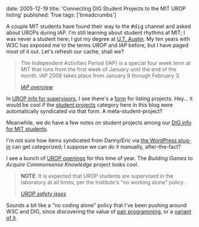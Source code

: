 date: 2005-12-19
title: 'Connecting DIG Student Projects to the MIT UROP listing'
published: True
tags: ['breadcrumbs']

<p>A couple MIT students have found their way to the <tt>#dig</tt>
channel and asked about UROPs during IAP. I'm still learning about
student rhythms at MIT; I was never a student here; I got my degree at
<a href="http://www.utexas.edu/">U.T. Austin</a>. My ten years
with W3C has exposed me to the terms <dfn>UROP</dfn> and <dfn>IAP</dfn> before, but I
have paged most of it out. Let's refresh our cache, shall we?
</p>

<blockquote>
<p>The Independent Activities Period (IAP) is a special four week term
at MIT that runs from the first week of January until the end of the
month. IAP 2006 takes place from January 9 through February 3.</p>

<cite><a href="http://web.mit.edu/iap/overview/index.html">IAP overview</a></cite>
</blockquote>

<p>In <a href="http://web.mit.edu/urop/dept/super/projpost.html">UROP
info for supervisors</a>, I see there's a <a
href="http://web.mit.edu/urop/dept/super/projpost.html#post">form</a>
for listing projects. Hey... it would be cool if the <a
href="/breadcrumbs/taxonomy/term/25">student projects</a> category
here in this blog were automatically syndicated via that form.
A meta-student-project?</p>

<p>Meanwhile, we do have a few notes on student projects among our <a
href="http://dig.csail.mit.edu/2004/12/24-studentinfo.html">DIG info
for MIT students</a>.</p>

<p>I'm not sure how items syndicated from Danny/Eric via
<a href="/breadcrumbs/node/20">the WordPress plug-in</a> can
get categorized; I suppose we can do it manually, after-the-fact?</p>

<p>I see a bunch of <a
href="http://web.mit.edu/urop/research/openings.html">UROP
openings</a> for this time of year. The <cite>Building Games to
Acquire Commonsense Knowledge</cite> project looks cool.</p>

<blockquote>

<p><strong>NOTE</strong>: It is expected that UROP students are
supervised in the laboratory at all times, per the Institute's "no
working alone" policy .</p>

<cite><a href="http://web.mit.edu/urop/dept/super/safety.html">UROP
safety isses</a></cite>
</blockquote>

<p>Sounds a bit like a "no coding alone" policy that I've been pushing
around W3C and DIG, since discovering the value of <a
href="http://www.extremeprogramming.org/rules/pair.html">pair
programming</a>, or a <a href="http://esw.w3.org/topic/AdvancedDevelopment">variant of it</a>.</p>

